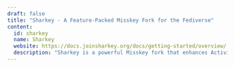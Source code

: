 ```yaml
---
draft: false
title: "Sharkey - A Feature-Packed Misskey Fork for the Fediverse"
content:
  id: sharkey
  name: Sharkey
  website: https://docs.joinsharkey.org/docs/getting-started/overview/
  description: "Sharkey is a powerful Misskey fork that enhances ActivityPub interoperability with added features, including background music statuses, Mastodon API support, and a customizable web UI."
---
```


